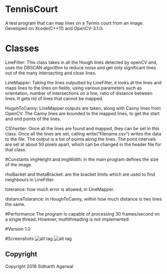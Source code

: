 # TennisCourt
A test program that can map lines on a Tennis court from an image.
Developed on Xcode(C++11) and OpenCV-3.1.0.

# Classes
LineFilter: This class takes in all the Hough lines detected by openCV and, uses the DBSCAN algorithm to reduce noise and get only significant lines out of the many intersecting and close lines.

LineMapper: Taking the lines outputted by LineFilter, it looks at the lines and maps lines to the lines on fields, using various parameters such as orientation, number of intersections on a line, ratio of distance between lines. It gets rid of lines that cannot be mapped.

HugohToCanny: LineMapper outputs are taken, along with Canny lines from OpenCV. The Canny lines are bounded to the mapped lines, to get the start and end points of the lines.

CSVwriter: Once all the lines are found and mapped, they can be set in this class. Once all the lines are set, calling write(“filename.csv”) writes the data to the file. The output is a list of points along the lines. The point intervals are set at about 50 pixels apart, which can be changed in the header file for that class.


#Constants
imgHeight and imgWidth: in the main program defines the size of the image.

rhoBacket and thetaBracket: are the bracket limits which are used to find neighbours in LineFilter.

tolerance: how much error is allowed, in LineMapper.

distanceTolarance: in HoughToCanny, within how much distance is two lines the same.


#Performance
The program is capable of processing 30 frames/second on a single thread. However, multithreading is not implemented.

#Version 1.0

#Screenshots
![alt tag](http://modmygad.com/wp-content/uploads/2016/02/Screen-Shot-2016-02-14-at-10.02.42-AM.png)
![alt tag](http://modmygad.com/wp-content/uploads/2016/02/Screen-Shot-2016-02-23-at-10.37.17-PM.png)

## Copyright
Copyright 2016 Sidharth Agarwal

